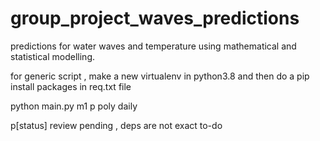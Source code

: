 # group_project_waves_predictions
predictions for water waves and temperature using mathematical and statistical modelling.

for generic script , make a new virtualenv in python3.8 and then do a pip install packages in req.txt file 

python main.py m1 p poly daily

p[status] review pending , deps are not exact
to-do
